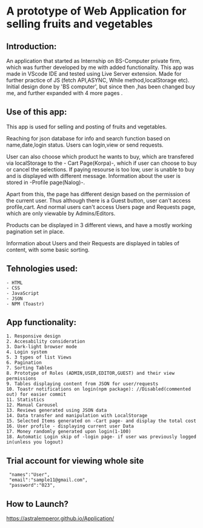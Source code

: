 # A prototype of Web Application for selling fruits and vegetables

## Introduction:
An application that started as Internship on BS-Computer private firm, which was further developed by me with added functionality.
This app was made in VScode IDE and tested using Live Server extension. Made for further practice of JS (fetch API,ASYNC, While method,localStorage etc).
Initial design done by 'BS computer', but since then ,has been changed buy me, and further expanded with 4 more pages .

## Use of this app:
This app is used for selling and posting of fruits and vegetables. 

Reaching for json database for info and search function based on name,date,login status. Users can login,view or send requests. 

User can also choose which product he wants to buy, which are transfered via localStorage to the - Cart Page(Korpa)-, which if user can choose to buy or cancel the selections. If paying resourse is too low, user is unable to buy and is displayed with different message. Information about the user is stored in -Profile page(Nalog)-.

Apart from this, the page has different design based on the permission of the current user. Thus although there is a Guest button, user can't access profile,cart. And normal users can't access Users page and Requests page, which are only viewable by Admins/Editors.

Products can be displayed in 3 different views, and have a mostly working pagination set in place.

Information about Users and their Requests are displayed in tables of content, with some basic sorting.

## Tehnologies used:
    - HTML
    - CSS
    - JavaScript
    - JSON
    - NPM (Toastr)

## App functionality:
    1. Responsive design
    2. Accesability consideration
    3. Dark-light browser mode
    4. Login system
    5. 3 types of list Views
    6. Pagination
    7. Sorting Tables
    8. Prototype of Roles (ADMIN,USER,EDITOR,GUEST) and their view permissions
    9. Tables displaying content from JSON for user/requests
    10. Toastr notifications on login(npm package): //Disabled(commented out) for easier commit
    11. Statistics
    12. Manual Carousel
    13. Reviews generated using JSON data
    14. Data transfer and manipulation with LocalStorage
    15. Selected Items generated on -Cart page- and display the total cost
    16. User profile - displaying current user Data
    17. Money randomly generated upon login(1-100)
    18. Automatic Login skip of -login page- if user was previously logged in(unless you logout)

## Trial account for viewing whole site
     "names":"User",
     "email":"sample11@gmail.com",
     "password":"023",

## How to Launch?
https://astralemperor.github.io/Application/
